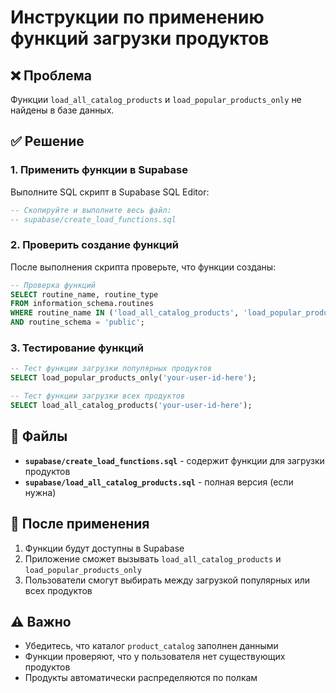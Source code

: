 # Инструкции по применению функций загрузки продуктов

## ❌ Проблема

Функции `load_all_catalog_products` и `load_popular_products_only` не найдены в базе данных.

## ✅ Решение

### 1. Применить функции в Supabase

Выполните SQL скрипт в Supabase SQL Editor:

```sql
-- Скопируйте и выполните весь файл:
-- supabase/create_load_functions.sql
```

### 2. Проверить создание функций

После выполнения скрипта проверьте, что функции созданы:

```sql
-- Проверка функций
SELECT routine_name, routine_type
FROM information_schema.routines
WHERE routine_name IN ('load_all_catalog_products', 'load_popular_products_only')
AND routine_schema = 'public';
```

### 3. Тестирование функций

```sql
-- Тест функции загрузки популярных продуктов
SELECT load_popular_products_only('your-user-id-here');

-- Тест функции загрузки всех продуктов
SELECT load_all_catalog_products('your-user-id-here');
```

## 📁 Файлы

- **`supabase/create_load_functions.sql`** - содержит функции для загрузки продуктов
- **`supabase/load_all_catalog_products.sql`** - полная версия (если нужна)

## 🚀 После применения

1. Функции будут доступны в Supabase
2. Приложение сможет вызывать `load_all_catalog_products` и `load_popular_products_only`
3. Пользователи смогут выбирать между загрузкой популярных или всех продуктов

## ⚠️ Важно

- Убедитесь, что каталог `product_catalog` заполнен данными
- Функции проверяют, что у пользователя нет существующих продуктов
- Продукты автоматически распределяются по полкам
